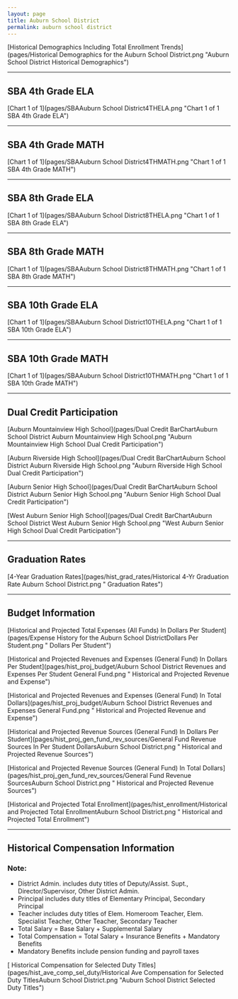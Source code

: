```yaml
---
layout: page
title: Auburn School District
permalink: auburn school district
---
```



[Historical Demographics Including Total Enrollment Trends](pages/Historical Demographics for the Auburn School District.png "Auburn School District Historical Demographics")

___

## SBA 4th Grade ELA

[Chart 1 of 1](pages/SBAAuburn School District4THELA.png "Chart 1 of 1 SBA 4th Grade ELA")


___

## SBA 4th Grade MATH

[Chart 1 of 1](pages/SBAAuburn School District4THMATH.png "Chart 1 of 1 SBA 4th Grade MATH")


___

## SBA 8th Grade ELA

[Chart 1 of 1](pages/SBAAuburn School District8THELA.png "Chart 1 of 1 SBA 8th Grade ELA")


___

## SBA 8th Grade MATH

[Chart 1 of 1](pages/SBAAuburn School District8THMATH.png "Chart 1 of 1 SBA 8th Grade MATH")


___

## SBA 10th Grade ELA

[Chart 1 of 1](pages/SBAAuburn School District10THELA.png "Chart 1 of 1 SBA 10th Grade ELA")


___

## SBA 10th Grade MATH

[Chart 1 of 1](pages/SBAAuburn School District10THMATH.png "Chart 1 of 1 SBA 10th Grade MATH")


___

## Dual Credit Participation

[Auburn Mountainview High School](pages/Dual Credit BarChartAuburn School District Auburn Mountainview High School.png "Auburn Mountainview High School Dual Credit Participation")

[Auburn Riverside High School](pages/Dual Credit BarChartAuburn School District Auburn Riverside High School.png "Auburn Riverside High School Dual Credit Participation")

[Auburn Senior High School](pages/Dual Credit BarChartAuburn School District Auburn Senior High School.png "Auburn Senior High School Dual Credit Participation")

[West Auburn Senior High School](pages/Dual Credit BarChartAuburn School District West Auburn Senior High School.png "West Auburn Senior High School Dual Credit Participation")


___

## Graduation Rates

[4-Year Graduation Rates](pages/hist_grad_rates/Historical 4-Yr Graduation Rate Auburn School District.png " Graduation Rates")


___

## Budget Information

[Historical and Projected Total Expenses (All Funds) In Dollars Per Student](pages/Expense History for the Auburn School DistrictDollars Per Student.png " Dollars Per Student")

[Historical and Projected Revenues and Expenses (General Fund) In Dollars Per Student](pages/hist_proj_budget/Auburn School District Revenues and Expenses Per Student General Fund.png " Historical and Projected Revenue and Expense")

[Historical and Projected Revenues and Expenses (General Fund) In Total Dollars](pages/hist_proj_budget/Auburn School District Revenues and Expenses General Fund.png " Historical and Projected Revenue and Expense")

[Historical and Projected Revenue Sources (General Fund) In Dollars Per Student](pages/hist_proj_gen_fund_rev_sources/General Fund Revenue Sources In Per Student DollarsAuburn School District.png " Historical and Projected Revenue Sources")

[Historical and Projected Revenue Sources (General Fund) In Total Dollars](pages/hist_proj_gen_fund_rev_sources/General Fund Revenue SourcesAuburn School District.png " Historical and Projected Revenue Sources")

[Historical and Projected Total Enrollment](pages/hist_enrollment/Historical and Projected Total EnrollmentAuburn School District.png " Historical and Projected Total Enrollment")


___

## Historical Compensation Information
### Note:
- District Admin. includes duty titles of Deputy/Assist. Supt., Director/Supervisor, Other District Admin.
- Principal includes duty titles of Elementary Principal, Secondary Principal
- Teacher includes duty titles of Elem. Homeroom Teacher, Elem. Specialist Teacher, Other Teacher, Secondary Teacher
- Total Salary = Base Salary + Supplemental Salary
- Total Compensation = Total Salary + Insurance Benefits + Mandatory Benefits
- Mandatory Benefits include pension funding and payroll taxes

[ Historical Compensation for Selected Duty Titles](pages/hist_ave_comp_sel_duty/Historical Ave Compensation for Selected Duty TitlesAuburn School District.png "Auburn School District Selected Duty Titles")

